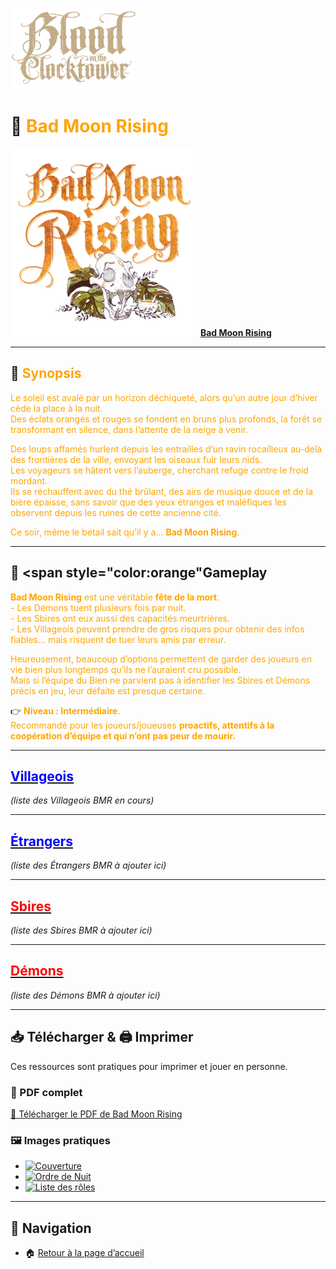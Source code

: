 <p align="left">
  <a href="/botc-fr-bambi/">
    <img src="images/logo.png" alt="Accueil BotC FR" width="200">
  </a>
</p>

<div class="page-bmr" markdown="1">

# 🌙 <span style="color:orange">Bad Moon Rising</span>  

[<img src="images/Logo_bad_moon_rising-1.png" alt="Bad Moon Rising" width="300">](bmr.md) [**Bad Moon Rising**](bmr.md)  

---

## 📖 <span style="color:orange">Synopsis</span>   

<span style="color:orange">Le soleil est avalé par un horizon déchiqueté, alors qu’un autre jour d’hiver cède la place à la nuit.  
Des éclats orangés et rouges se fondent en bruns plus profonds, la forêt se transformant en silence, dans l’attente de la neige à venir.</span>  

<span style="color:orange">Des loups affamés hurlent depuis les entrailles d’un ravin rocailleux au-delà des frontières de la ville, envoyant les oiseaux fuir leurs nids.  
Les voyageurs se hâtent vers l’auberge, cherchant refuge contre le froid mordant.  
Ils se réchauffent avec du thé brûlant, des airs de musique douce et de la bière épaisse, sans savoir que des yeux étranges et maléfiques les observent depuis les ruines de cette ancienne cité.</span>  

<span style="color:orange">Ce soir, même le bétail sait qu’il y a… **Bad Moon Rising**.</span>  

---

## 🎲 <span style="color:orange"Gameplay</span>    

<span style="color:orange">**Bad Moon Rising** est une véritable **fête de la mort**.</span>    
<span style="color:orange">- Les Démons tuent plusieurs fois par nuit.</span>    
<span style="color:orange">- Les Sbires ont eux aussi des capacités meurtrières.</span>    
<span style="color:orange">- Les Villageois peuvent prendre de gros risques pour obtenir des infos fiables… mais risquent de tuer leurs amis par erreur.</span>  

<span style="color:orange">Heureusement, beaucoup d’options permettent de garder des joueurs en vie bien plus longtemps qu’ils ne l’auraient cru possible.  
Mais si l’équipe du Bien ne parvient pas à identifier les Sbires et Démons précis en jeu, leur défaite est presque certaine.</span>  

👉 <span style="color:orange">**Niveau : Intermédiaire**.  
Recommandé pour les joueurs/joueuses **proactifs, attentifs à la coopération d’équipe et qui n’ont pas peur de mourir.**</span>  

</div>

---

## [<span style="color:blue">**Villageois**</span>](villageois.md)  

*(liste des Villageois BMR en cours)*  

---

## [<span style="color:blue">**Étrangers**</span>](etrangers.md)  

*(liste des Étrangers BMR à ajouter ici)*  

---

## [<span style="color:red">**Sbires**</span>](sbires.md)  

*(liste des Sbires BMR à ajouter ici)*  

---

## [<span style="color:red">**Démons**</span>](demons.md)  

*(liste des Démons BMR à ajouter ici)*  

---

## 📥 Télécharger & 🖨️ Imprimer  

Ces ressources sont pratiques pour imprimer et jouer en personne.  

### 📄 PDF complet  
[📄 Télécharger le PDF de Bad Moon Rising](images/bmr-roles.pdf)  

### 🖼️ Images pratiques  
- [![Couverture](images/bmr-front.png)](images/bmr-front.png)  
- [![Ordre de Nuit](images/bmr-nuit.png)](images/bmr-nuit.png)  
- [![Liste des rôles](images/bmr-liste.png)](images/bmr-liste.png)  

---

## 📂 Navigation  

- 🏠 [Retour à la page d’accueil](README.md)  


